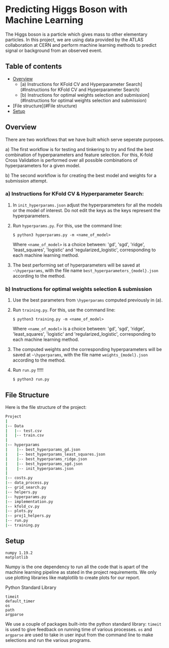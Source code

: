 # Predicting Higgs Boson with Machine Learning
The Higgs boson is a particle which gives mass to other elementary particles. In this project, we are using data provided by the ATLAS collaboration at CERN and perform machine learning methods to predict signal or background from an observed event.

## Table of contents
* [Overview](#Overview)
    * [a) Instructions for KFold CV and Hyperparameter Search](#Instructions for KFold CV and Hyperparameter Search)
    * [b) Instructions for optimal weights selection and submission](#Instructions for optimal weights selection and submission)
* [File structure](#File structure)
* [Setup](#Setup)

## Overview
There are two workflows that we have built which serve seperate purposes.

a) The first workflow is for testing and tinkering to try and find the best combination of hyperparameters and feature selection. For this, K-fold Cross Validation is performed over all possible combinations of hyperparameters for a given model.

b) The second workflow is for creating the best model and weights for a submission attempt. 


### a) Instructions for KFold CV & Hyperparameter Search:
1) In `init_hyperparams.json` adjust the hyperparameters for all the models or the model of interest. Do not edit the keys as the keys represent the hyperparameters. 
2) Run `hyperparams.py`. For this, use the command line: 

    ```
    $ python3 hyperparams.py -m <name_of_model>
    ```
    Where `<name_of_model>` is a choice between: 'gd', 'sgd', 'ridge', 'least_squares', 'logistic' and 'regularized_logistic', corresponding to each machine learning method.
3) The best performing set of hyperparameters will be saved at `~\hyperparams`, with the file name `best_hyperparameters_{model}.json` according to the method. 

### b) Instructions for optimal weights selection & submission
1) Use the best parameters from `\hyperparams` computed previously in (a).
2) Run `training.py`. For this, use the command line: 

    ```
    $ python3 training.py -m <name_of_model>
    ```
    Where `<name_of_model>` is a choice between: 'gd', 'sgd', 'ridge', 'least_squares', 'logistic' and 'regularized_logistic', corresponding to each machine learning method.
3) The computed weights and the corresponding hyperparameters will be saved at `~\hyperparams`, with the file name `weights_{model}.json` according to the method. 
4) Run `run.py`   !!!!!

    ```
    $ python3 run.py
    ```



## File Structure
Here is the file structure of the project: 
```bash
Project
|
|-- Data
|   |-- test.csv
|   |-- train.csv
|
|-- hyperparams
|    |-- best_hyperparams_gd.json
|    |-- best_hyperparams_least_squares.json
|    |-- best_hyperparams_ridge.json
|    |-- best_hyperparams_sgd.json
|    |-- init_hyperparams.json
|
|-- costs.py
|-- data_process.py
|-- grid_search.py
|-- helpers.py
|-- hyperparams.py
|-- implementation.py
|-- kfold_cv.py
|-- plots.py
|-- proj1_helpers.py
|-- run.py
|-- training.py
```

## Setup
```
numpy 1.19.2
matplotlib
```

Numpy is the one dependency to run all the code that is apart of the machine learning pipeline as stated in the project requirements. We only use plotting libraries like matplotlib to create plots for our report. 

Python Standard Library
```
timeit
default_timer
os
path
argparse
```


We use a couple of packages built-into the python standard library: `timeit` is used to give feedback on running time of various processes. `os` and `argparse` are used to take in user input from the command line to make selections and run the various programs. 